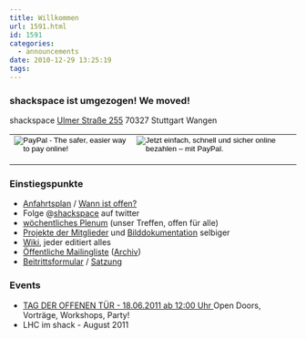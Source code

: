 ```yaml
---
title: Willkommen
url: 1591.html
id: 1591
categories:
  - announcements
date: 2010-12-29 13:25:19
tags:
---
```


### shackspace ist umgezogen! We moved!

shackspace
[Ulmer Straße 255](http://www.openstreetmap.org/?mlat=48.7770&amp;mlon=9.236&amp;zoom=15)
70327 Stuttgart Wangen

<table>
<tbody>
<tr>
<td><form action="https://www.paypal.com/cgi-bin/webscr" method="post"> <input name="cmd" type="hidden" value="_s-xclick" /> <input name="hosted_button_id" type="hidden" value="YEGKHQPL8U6GS" /> <input alt="PayPal - The safer, easier way to pay online!" name="submit" src="https://www.paypal.com/en_US/i/btn/btn_donate_LG.gif" type="image" /> </form></td>
<td><form action="https://www.paypal.com/cgi-bin/webscr" method="post"> <input name="cmd" type="hidden" value="_s-xclick" /> <input name="hosted_button_id" type="hidden" value="B742ZCWNEKRJY" /> <input alt="Jetzt einfach, schnell und sicher online bezahlen – mit PayPal." name="submit" src="https://www.paypal.com/de_DE/DE/i/btn/btn_donate_LG.gif" type="image" /> </form></td>
</tr>
</tbody>
</table>

### Einstiegspunkte

*   [Anfahrtsplan](https://blog.shackspace.de/?page_id=713) / [Wann ist offen?](https://blog.shackspace.de/?p=1404)
*   Folge @[shackspace](http://twitter.com/shackspace) auf twitter
*   [wöchentliches Plenum](https://blog.shackspace.de/wiki/doku.php#termine) (unser Treffen, offen für alle)
*   [Projekte der Mitglieder](https://blog.shackspace.de/wiki/doku.php?id=projekte) und [Bilddokumentation](https://blog.shackspace.de/gallery/index.php/) selbiger
*   [Wiki](https://blog.shackspace.de/wiki/doku.php), jeder editiert alles
*   [Öffentliche Mailingliste](https://lists.shackspace.de/mailman/listinfo/public) ([Archiv](https://lists.shackspace.de/pipermail/public/))
*   [Beitrittsformular](https://blog.shackspace.de/wp-content/uploads/2010/10/shack_beitrittserklaerung_v3.pdf) / [Satzung](https://blog.shackspace.de/wp-content/uploads/2010/10/Satzung_Shack_v2.pdf)

### Events

*   [TAG DER OFFENEN TÜR - 18.06.2011 ab 12:00 Uhr ](/?p=2060)
Open Doors, Vorträge, Workshops, Party!
*   LHC im shack - August 2011